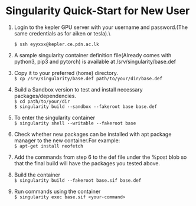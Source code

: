 
# Singularity Quick-Start for New User

1. Login to the kepler GPU server with your username and password.(The same credentials as for aiken or tesla).\

    ```$ ssh eyyxxx@kepler.ce.pdn.ac.lk ```

2. A sample singularity container definition file(Already comes with python3, pip3 and pytorch) is available at /srv/singularity/base.def  

3. Copy it to your preferred (home) directory.\
    ```$ cp /srv/singularity/base.def path/to/your/dir/base.def```

4. Build a Sandbox version to test and install necessary packages/dependencies.\
    ```$ cd path/to/your/dir```\
    ```$ singularity build --sandbox --fakeroot base base.def ```

5. To enter the singularity container\
    ```$ singularity shell --writable --fakeroot base```

6. Check whether new packages can be installed with apt package manager to the new container.For example:\
    ```$ apt-get install neofetch```

7. Add the commands from step 6 to the def file under the %post blob so that the final build will have the packages you tested above.

8. Build the container\
    ```$ singularity build --fakeroot base.sif base.def```

9. Run commands using the container\
    ```$ singularity exec base.sif <your-command>```


